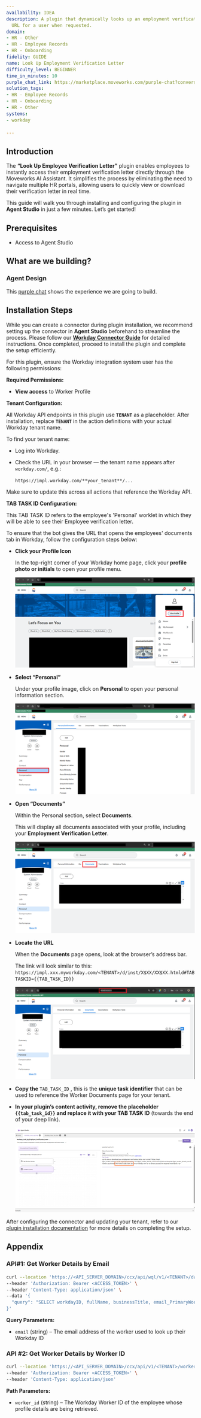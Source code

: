 ```yaml
---
availability: IDEA
description: A plugin that dynamically looks up an employment verification letter
  URL for a user when requested.
domain:
- HR - Other
- HR - Employee Records
- HR - Onboarding
fidelity: GUIDE
name: Look Up Employment Verification Letter
difficulty_level: BEGINNER
time_in_minutes: 10
purple_chat_link: https://marketplace.moveworks.com/purple-chat?conversation=%7B%22startTimestamp%22%3A%2211%3A43+AM%22%2C%22messages%22%3A%5B%7B%22role%22%3A%22user%22%2C%22parts%22%3A%5B%7B%22richText%22%3A%22I+need+an+employment+verification+letter+for+an+upcoming+trip.%22%7D%5D%7D%2C%7B%22role%22%3A%22assistant%22%2C%22parts%22%3A%5B%7B%22reasoningSteps%22%3A%5B%7B%22status%22%3A%22success%22%2C%22richText%22%3A%22%3Cp%3E%E2%8F%B3+Calling+Plugin+%3Cb%3ECreate+Employment+Verification+Letter%3C%2Fb%3E%3Cbr%3E%3C%2Fp%3E%22%7D%5D%7D%2C%7B%22richText%22%3A%22%3Cp%3EYour+employment+verification+letter+has+been+successfully+generated.%3Cbr%3E%3Cbr%3EYou+can+view+it+%3Ca+target%3D%5C%22_blank%5C%22+rel%3D%5C%22noopener+noreferrer+nofollow%5C%22+class%3D%5C%22editor-link%5C%22+href%3D%5C%22https%3A%2F%2Ftenant.workday.com%2Ffiles%2F24532%5C%22%3Ehere%3C%2Fa%3E.%3Cbr%3E%3C%2Fp%3E%22%7D%5D%7D%5D%7D
solution_tags:
- HR - Employee Records
- HR - Onboarding
- HR - Other
systems:
- workday

---
```

## Introduction

The **“Look Up Employee Verification Letter”** plugin enables employees to instantly access their employment verification letter directly through the Moveworks AI Assistant. It simplifies the process by eliminating the need to navigate multiple HR portals, allowing users to quickly view or download their verification letter in real time.

This guide will walk you through installing and configuring the plugin in **Agent Studio** in just a few minutes. Let’s get started!

## **Prerequisites**

- Access to Agent Studio

## **What are we building?**

### Agent Design

This [purple chat](https://marketplace.moveworks.com/purple-chat?conversation=%7B%22messages%22%3A%5B%7B%22role%22%3A%22user%22%2C%22parts%22%3A%5B%7B%22richText%22%3A%22Look+up+employment+verification+letter%22%7D%5D%7D%2C%7B%22role%22%3A%22assistant%22%2C%22parts%22%3A%5B%7B%22reasoningSteps%22%3A%5B%7B%22status%22%3A%22success%22%2C%22richText%22%3A%22Looking+up+details+for+an+employment+verification+letter+in+%3Cb+xmlns%3D%5C%22http%3A%2F%2Fwww.w3.org%2F1999%2Fxhtml%5C%22%3EWorkday%3C%2Fb%3E.%22%7D%5D%7D%2C%7B%22richText%22%3A%22%3Cp+xmlns%3D%5C%22http%3A%2F%2Fwww.w3.org%2F1999%2Fxhtml%5C%22%3EHere+is+the+link+to+view+or+download+your+latest+Employment+Verification+Letter%3A%3C%2Fp%3E%3Cul+xmlns%3D%5C%22http%3A%2F%2Fwww.w3.org%2F1999%2Fxhtml%5C%22%3E%3Cli%3E%3Cp%3EGo+to+this+%3Ca+rel%3D%5C%22noopener+noreferrer%5C%22+class%3D%5C%22editor-link+c-link%5C%22+href%3D%5C%22https%3A%2F%2Fapp.moveworks.ai%2Fr%3Fv2_employment_verification_letter_example%5C%22%3EView+Employment+Verification+Letter%3C%2Fa%3E+page+in+Workday+to+directly+access+the+required+information.%3C%2Fp%3E%3C%2Fli%3E%3C%2Ful%3E%3Cp+xmlns%3D%5C%22http%3A%2F%2Fwww.w3.org%2F1999%2Fxhtml%5C%22%3EIf+you+need+help+with+anything+else+related+to+employment+documents+or+Workday%2C+let+me+know%21%3C%2Fp%3E%22%7D%2C%7B%22citations%22%3A%5B%7B%22connectorName%22%3A%22workday%22%2C%22citationTitle%22%3A%22Employment+Verification+Letter%22%7D%5D%7D%5D%7D%5D%7D) shows the experience we are going to build.

## Installation Steps

While you can create a connector during plugin installation, we recommend setting up the connector in **Agent Studio** beforehand to streamline the process. Please follow our [**Workday Connector Guide**](https://developer.moveworks.com/marketplace/package/?id=workday&hist=home%2Cbrws#how-to-implement) for detailed instructions. Once completed, proceed to install the plugin and complete the setup efficiently.

For this plugin, ensure the Workday integration system user has the following permissions:

**Required Permissions:**

- **View access** to Worker Profile

**Tenant Configuration:**

All Workday API endpoints in this plugin use **`TENANT`** as a placeholder. After installation, replace **`TENANT`** in the action definitions with your actual Workday tenant name.

To find your tenant name:

- Log into Workday.
- Check the URL in your browser — the tenant name appears after `workday.com/`, e.g.:
    
    `https://impl.workday.com/**your_tenant**/...`
    

Make sure to update this across all actions that reference the Workday API.

**TAB TASK ID Configuration:**

This TAB TASK ID refers to the employee's 'Personal' worklet in which they will be able to see their Employee verification letter.

To ensure that the bot gives the URL that opens the employees' documents tab in Workday, follow the configuration steps below:

- **Click your Profile Icon**
    
    In the top-right corner of your Workday home page, click your **profile photo or initials** to open your profile menu.
    
    ![image1.png](image1.png)
    
- **Select “Personal”**
    
    Under your profile image, click on **Personal** to open your personal information section.
    
    ![image2.png](image2.png)
    
- **Open “Documents”**
    
    Within the Personal section, select **Documents**.
    
    This will display all documents associated with your profile, including your **Employment Verification Letter**.
    
    ![image3.png](image3.png)
    
- **Locate the URL**
    
    When the **Documents** page opens, look at the browser’s address bar.
    
    The link will look similar to this:
    `https://impl.xxx.myworkday.com/<TENANT>/d/inst/X$XX/XX$XX.htmld#TABTASKID={{TAB_TASK_ID}}`
    
    ![image4.png](image4.png)
    
- **Copy the** `TAB_TASK_ID` , this is the **unique task identifier** that can be used to reference the Worker Documents page for your tenant.
- **In your plugin’s content activity, remove the placeholder `{{tab_task_id}}` and replace it with your TAB TASK ID** (towards the end of your deep link).
    
    ![image5.png](image5.png)
    

After configuring the connector and updating your tenant, refer to our [plugin installation documentation](https://help.moveworks.com/docs/ai-agent-marketplace-installation) for more details on completing the setup.

## **Appendix**

### API#1: Get Worker Details by Email

```bash
curl --location 'https://<API_SERVER_DOMAIN>/ccx/api/wql/v1/<TENANT>/data' \
--header 'Authorization: Bearer <ACCESS_TOKEN>' \
--header 'Content-Type: application/json' \
--data '{
  "query": "SELECT workdayID, fullName, businessTitle, email_PrimaryWorkOrPrimaryHome as email, employeeID FROM allWorkers WHERE email_PrimaryWorkOrPrimaryHome = %27{{email}}%27"
}'
```

**Query Parameters:**

- `email` (string) – The email address of the worker used to look up their Workday ID

### API #2: Get Worker Details by Worker ID

```bash
curl --location 'https://<API_SERVER_DOMAIN>/ccx/api/v1/<TENANT>/workers/{{worker_id}}' \
--header 'Authorization: Bearer <ACCESS_TOKEN>' \
--header 'Content-Type: application/json'
```

**Path Parameters:**

- `worker_id` (string) – The Workday Worker ID of the employee whose profile details are being retrieved.